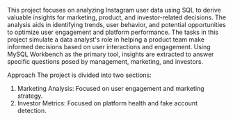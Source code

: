 This project focuses on analyzing Instagram user data using SQL to derive valuable insights for marketing, product, and investor-related decisions. The analysis aids in identifying trends, user behavior, and potential opportunities to optimize user engagement and platform performance.
The tasks in this project simulate a data analyst's role in helping a product team make informed decisions based on user interactions and engagement. Using MySQL Workbench as the primary tool, insights are extracted to answer specific questions posed by management, marketing, and investors.

Approach
The project is divided into two sections:
1.	Marketing Analysis: Focused on user engagement and marketing strategy.
2.	Investor Metrics: Focused on platform health and fake account detection.
